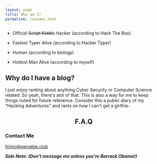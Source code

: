 ```yaml
---
layout: page
title: Who am I?
permalink: /whoami.html
---
```


* Official ~~Script Kiddie~~ Hacker (according to Hack The Box)

<script src="https://www.hackthebox.eu/badge/14037"></script>

* Fastest Typer Alive (according to Hacker Typer)

* Human (according to biology)

* Hottest Man Alive (according to myself)

## Why do I have a blog?

I just enjoy ranting about anything Cyber Security or Computer Science related. So yeah, there's alot of that. This is also a way for me to keep things noted for future reference. Consider this a public diary of my "Hacking Adventures" and rants on how I can't get a girlfrie-

<center>
  <h2>F.A.Q</h2>
</center>

### Contact Me

[frinto@pwnable.club](mailto:frinto@pwnable.club)

***Side Note: (Don't message me unless you're Barrack Obama!)***
